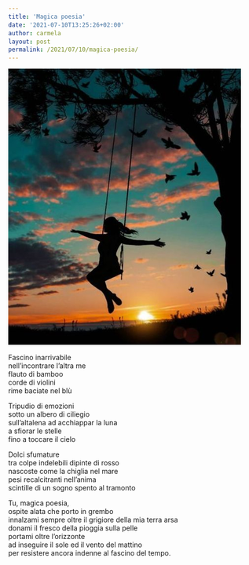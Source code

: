 ```yaml
---
title: 'Magica poesia'
date: '2021-07-10T13:25:26+02:00'
author: carmela
layout: post
permalink: /2021/07/10/magica-poesia/
---
```


![](/assets/img/2021/07/93329359c866e164d90352961000dd84.jpgaltalena.jpg)

Fascino inarrivabile  
nell’incontrare l’altra me  
flauto di bamboo  
corde di violini  
rime baciate nel blù

Tripudio di emozioni  
sotto un albero di ciliegio  
sull’altalena ad acchiappar la luna  
a sfiorar le stelle  
fino a toccare il cielo

Dolci sfumature  
tra colpe indelebili dipinte di rosso  
nascoste come la chiglia nel mare  
pesi recalcitranti nell’anima  
scintille di un sogno spento al tramonto

Tu, magica poesia,  
ospite alata che porto in grembo  
innalzami sempre oltre il grigiore della mia terra arsa  
donami il fresco della pioggia sulla pelle  
portami oltre l’orizzonte  
ad inseguire il sole ed il vento del mattino  
per resistere ancora indenne al fascino del tempo.